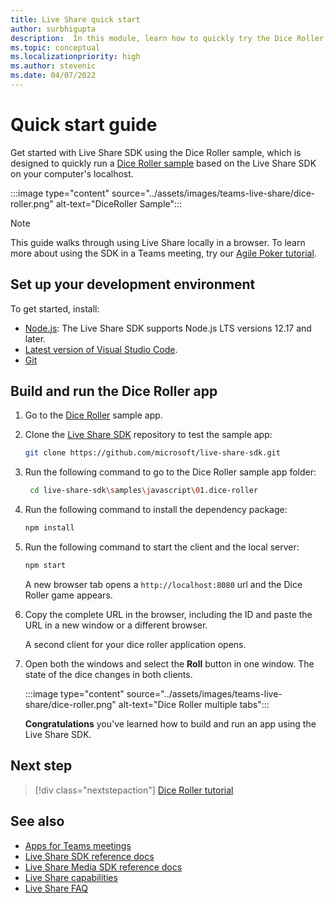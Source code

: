 ```yaml
---
title: Live Share quick start
author: surbhigupta
description:  In this module, learn how to quickly try the Dice Roller sample
ms.topic: conceptual
ms.localizationpriority: high
ms.author: stevenic
ms.date: 04/07/2022
---
```


# Quick start guide

Get started with Live Share SDK using the Dice Roller sample, which is designed to quickly run a [Dice Roller sample](https://github.com/microsoft/live-share-sdk/tree/main/samples/javascript/01.dice-roller) based on the Live Share SDK on your computer's localhost.

:::image type="content" source="../assets/images/teams-live-share/dice-roller.png" alt-text="DiceRoller Sample":::

> [!NOTE]
> This guide walks through using Live Share locally in a browser. To learn more about using the SDK in a Teams meeting, try our [Agile Poker tutorial](../sbs-teams-live-share.yml).

## Set up your development environment

To get started, install:

* [Node.js](https://nodejs.org/en/download): The Live Share SDK supports Node.js LTS versions 12.17 and later.
* [Latest version of Visual Studio Code](https://code.visualstudio.com/).
* [Git](https://git-scm.com/downloads)

## Build and run the Dice Roller app

1. Go to the [Dice Roller](https://github.com/microsoft/live-share-sdk/tree/main/samples/javascript/01.dice-roller) sample app.

1. Clone the [Live Share SDK](https://github.com/microsoft/live-share-sdk) repository to test the sample app:

    ```bash
    git clone https://github.com/microsoft/live-share-sdk.git
    ```

1. Run the following command to go to the Dice Roller sample app folder:

   ```bash
    cd live-share-sdk\samples\javascript\01.dice-roller
   ```

1. Run the following command to install the dependency package:

    ```bash
    npm install
    ```

1. Run the following command to start the client and the local server:

   ```bash
   npm start
   ```
  
     A new browser tab opens a `http://localhost:8080` url and the Dice Roller game appears.

1. Copy the complete URL in the browser, including the ID and paste the URL in a new window or a different browser.

   A second client for your dice roller application opens.

1. Open both the windows and select the **Roll** button in one window. The state of the dice changes in both clients.

    :::image type="content" source="../assets/images/teams-live-share/dice-roller.png" alt-text="Dice Roller multiple tabs":::
  
   **Congratulations** you've learned how to build and run an app using the Live Share SDK.

## Next step

> [!div class="nextstepaction"]
> [Dice Roller tutorial](teams-live-share-tutorial.md)

## See also

* [Apps for Teams meetings](teams-apps-in-meetings.md)
* [Live Share SDK reference docs](/javascript/api/@microsoft/live-share/)
* [Live Share Media SDK reference docs](/javascript/api/@microsoft/live-share-media/)
* [Live Share capabilities](teams-live-share-capabilities.md)
* [Live Share FAQ](teams-live-share-faq.md)
